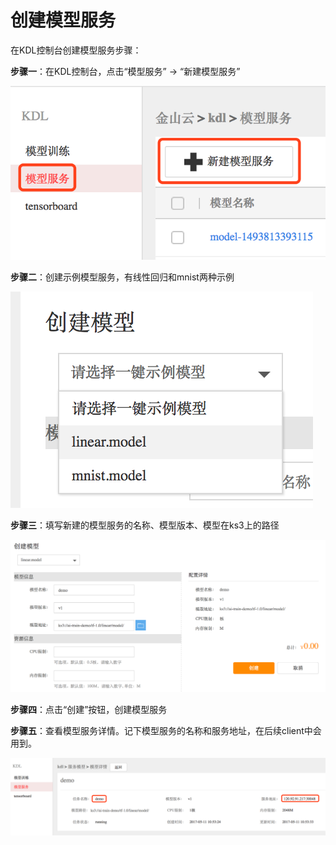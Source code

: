 # 创建模型服务

在KDL控制台创建模型服务步骤：

**步骤一**：在KDL控制台，点击“模型服务” -&gt; “新建模型服务”

![](/assets/1494470569292.png)

**步骤二**：创建示例模型服务，有线性回归和mnist两种示例

![](/assets/1494470664014.png)

**步骤三**：填写新建的模型服务的名称、模型版本、模型在ks3上的路径

![](/assets/1494470803762.png)

**步骤四**：点击“创建”按钮，创建模型服务

**步骤五**：查看模型服务详情。记下模型服务的名称和服务地址，在后续client中会用到。

![](/assets/1494471297149.png)

